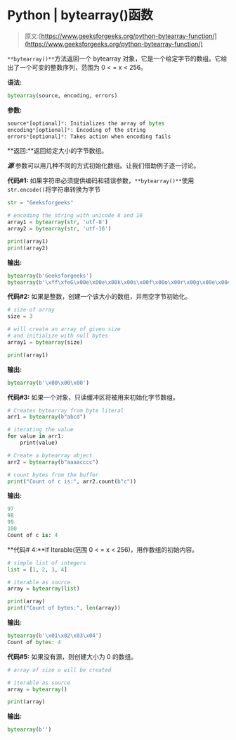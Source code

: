 # Python | bytearray()函数

> 原文:[https://www.geeksforgeeks.org/python-bytearray-function/](https://www.geeksforgeeks.org/python-bytearray-function/)

`**bytearray()**`方法返回一个 bytearray 对象，它是一个给定字节的数组。它给出了一个可变的整数序列，范围为 0 < = x < 256。

**语法:**

```py
bytearray(source, encoding, errors)
```

**参数:**

```py
source*[optional]*: Initializes the array of bytes
encoding*[optional]*: Encoding of the string
errors*[optional]*: Takes action when encoding fails

```

**返回:**返回给定大小的字节数组。

***源*** 参数可以用几种不同的方式初始化数组。让我们借助例子逐一讨论。

**代码#1:** 如果字符串必须提供编码和错误参数，`**bytearray()**`使用`str.encode()`将字符串转换为字节

```py
str = "Geeksforgeeks"

# encoding the string with unicode 8 and 16
array1 = bytearray(str, 'utf-8')
array2 = bytearray(str, 'utf-16')

print(array1)
print(array2)
```

**输出:**

```py
bytearray(b'Geeksforgeeks')
bytearray(b'\xff\xfeG\x00e\x00e\x00k\x00s\x00f\x00o\x00r\x00g\x00e\x00e\x00k\x00s\x00')
```

**代码#2:** 如果是整数，创建一个该大小的数组，并用空字节初始化。

```py
# size of array
size = 3

# will create an array of given size 
# and initialize with null bytes
array1 = bytearray(size)

print(array1)
```

**输出:**

```py
bytearray(b'\x00\x00\x00')
```

**代码#3:** 如果一个对象，只读缓冲区将被用来初始化字节数组。

```py
# Creates bytearray from byte literal
arr1 = bytearray(b"abcd")

# iterating the value
for value in arr1:
    print(value)

# Create a bytearray object
arr2 = bytearray(b"aaaacccc")

# count bytes from the buffer
print("Count of c is:", arr2.count(b"c"))
```

**输出:**

```py
97
98
99
100
Count of c is: 4
```

**代码# 4:**If Iterable(范围 0 < = x < 256)，用作数组的初始内容。

```py
# simple list of integers
list = [1, 2, 3, 4]

# iterable as source
array = bytearray(list)

print(array)
print("Count of bytes:", len(array))
```

**输出:**

```py
bytearray(b'\x01\x02\x03\x04')
Count of bytes: 4
```

**代码#5:** 如果没有源，则创建大小为 0 的数组。

```py
# array of size o will be created

# iterable as source
array = bytearray()

print(array)
```

**输出:**

```py
bytearray(b'')
```